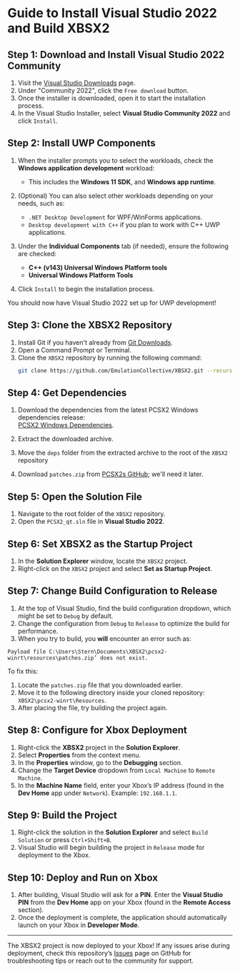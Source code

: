# Guide to Install Visual Studio 2022 and Build XBSX2

## Step 1: Download and Install Visual Studio 2022 Community

1. Visit the [Visual Studio Downloads](https://visualstudio.microsoft.com/downloads/) page.
2. Under "Community 2022", click the `Free download` button.
3. Once the installer is downloaded, open it to start the installation process.
4. In the Visual Studio Installer, select **Visual Studio Community 2022** and click `Install`.

## Step 2: Install UWP Components

1. When the installer prompts you to select the workloads, check the **Windows application development** workload:
    - This includes the **Windows 11 SDK**, and **Windows app runtime**.

2. (Optional) You can also select other workloads depending on your needs, such as:
    - `.NET Desktop Development` for WPF/WinForms applications.
    - `Desktop development with C++` if you plan to work with C++ UWP applications.

3. Under the **Individual Components** tab (if needed), ensure the following are checked:
    - **C++ (v143) Universal Windows Platform tools**
    - **Universal Windows Platform Tools**

4. Click `Install` to begin the installation process.

You should now have Visual Studio 2022 set up for UWP development!

## Step 3: Clone the XBSX2 Repository

1. Install Git if you haven't already from [Git Downloads](https://git-scm.com/downloads).
2. Open a Command Prompt or Terminal.
3. Clone the `XBSX2` repository by running the following command:
    ```bash
    git clone https://github.com/EmulationCollective/XBSX2.git --recurse-submodules
    ```

## Step 4: Get Dependencies

1. Download the dependencies from the latest PCSX2 Windows dependencies release:  
   [PCSX2 Windows Dependencies](https://github.com/PCSX2/pcsx2-windows-dependencies/releases/tag/latest-windows-dependencies).
   
2. Extract the downloaded archive.

3. Move the `deps` folder from the extracted archive to the root of the `XBSX2` repository

4. Download `patches.zip` from [PCSX2s GitHub](https://github.com/PCSX2/pcsx2_patches/releases/tag/latest); we'll need it later.

## Step 5: Open the Solution File

1. Navigate to the root folder of the `XBSX2` repository.
2. Open the `PCSX2_qt.sln` file in **Visual Studio 2022**.

## Step 6: Set XBSX2 as the Startup Project

1. In the **Solution Explorer** window, locate the `XBSX2` project.
2. Right-click on the `XBSX2` project and select **Set as Startup Project**.

## Step 7: Change Build Configuration to Release

1. At the top of Visual Studio, find the build configuration dropdown, which might be set to `Debug` by default.
2. Change the configuration from `Debug` to `Release` to optimize the build for performance.
3. When you try to build, you **will** encounter an error such as:
```
Payload file C:\Users\Stern\Documents\XBSX2\pcsx2-winrt\resources\patches.zip’ does not exist.
```
To fix this:
1. Locate the `patches.zip` file that you downloaded earlier.
2. Move it to the following directory inside your cloned repository: `XBSX2\pcsx2-winrt\Resources`.
3. After placing the file, try building the project again.

## Step 8: Configure for Xbox Deployment

1. Right-click the **XBSX2** project in the **Solution Explorer**.
2. Select **Properties** from the context menu.
3. In the **Properties** window, go to the **Debugging** section.
4. Change the **Target Device** dropdown from `Local Machine` to `Remote Machine`.
5. In the **Machine Name** field, enter your Xbox’s IP address (found in the **Dev Home** app under `Network`). Example: `192.168.1.1`.

## Step 9: Build the Project

1. Right-click the solution in the **Solution Explorer** and select `Build Solution` or press `Ctrl+Shift+B`.
2. Visual Studio will begin building the project in `Release` mode for deployment to the Xbox.

## Step 10: Deploy and Run on Xbox

1. After building, Visual Studio will ask for a **PIN**. Enter the **Visual Studio PIN** from the **Dev Home** app on your Xbox (found in the **Remote Access** section).
2. Once the deployment is complete, the application should automatically launch on your Xbox in **Developer Mode**.


---

The XBSX2 project is now deployed to your Xbox! If any issues arise during deployment, check this repository’s [Issues](https://github.com/EmulationCollective/XBSX2/issues) page on GitHub for troubleshooting tips or reach out to the community for support.
